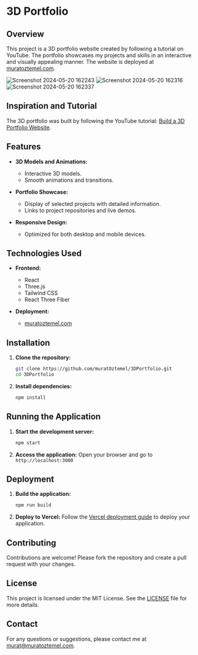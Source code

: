 # 3D Portfolio

## Overview

This project is a 3D portfolio website created by following a tutorial on YouTube. The portfolio showcases my projects and skills in an interactive and visually appealing manner. The website is deployed at [muratoztemel.com](https://muratoztemel.com).

![Screenshot 2024-05-20 162243](https://github.com/muratOztemel/3dPortfolio/assets/31402706/a7768acb-3e6f-4728-80d4-3e840fd3df6f)
![Screenshot 2024-05-20 162316](https://github.com/muratOztemel/3dPortfolio/assets/31402706/7c2789f7-4be2-4960-9f72-ab0e2f29c7a1)
![Screenshot 2024-05-20 162337](https://github.com/muratOztemel/3dPortfolio/assets/31402706/798a3845-0d37-4dcc-a4f2-f33db1f6fd25)

## Inspiration and Tutorial

The 3D portfolio was built by following the YouTube tutorial: [Build a 3D Portfolio Website](https://www.youtube.com/watch?v=FkowOdMjvYo&t=3042s).

## Features

- **3D Models and Animations:**
  - Interactive 3D models.
  - Smooth animations and transitions.

- **Portfolio Showcase:**
  - Display of selected projects with detailed information.
  - Links to project repositories and live demos.

- **Responsive Design:**
  - Optimized for both desktop and mobile devices.

## Technologies Used

- **Frontend:**
  - React
  - Three.js
  - Tailwind CSS
  - React Three Fiber

- **Deployment:**
  - [muratoztemel.com](https://muratoztemel.com)

## Installation

1. **Clone the repository:**
   ```bash
   git clone https://github.com/muratOztemel/3DPortfolio.git
   cd 3DPortfolio
   ```

2. **Install dependencies:**
   ```bash
   npm install
   ```

## Running the Application

1. **Start the development server:**
   ```bash
   npm start
   ```

2. **Access the application:**
   Open your browser and go to `http://localhost:3000`

## Deployment

1. **Build the application:**
   ```bash
   npm run build
   ```

2. **Deploy to Vercel:**
   Follow the [Vercel deployment guide](https://vercel.com/docs/concepts/deployments/overview) to deploy your application.

## Contributing

Contributions are welcome! Please fork the repository and create a pull request with your changes.

## License

This project is licensed under the MIT License. See the [LICENSE](LICENSE) file for more details.

## Contact

For any questions or suggestions, please contact me at [murat@muratoztemel.com](mailto:murat@muratoztemel.com).
